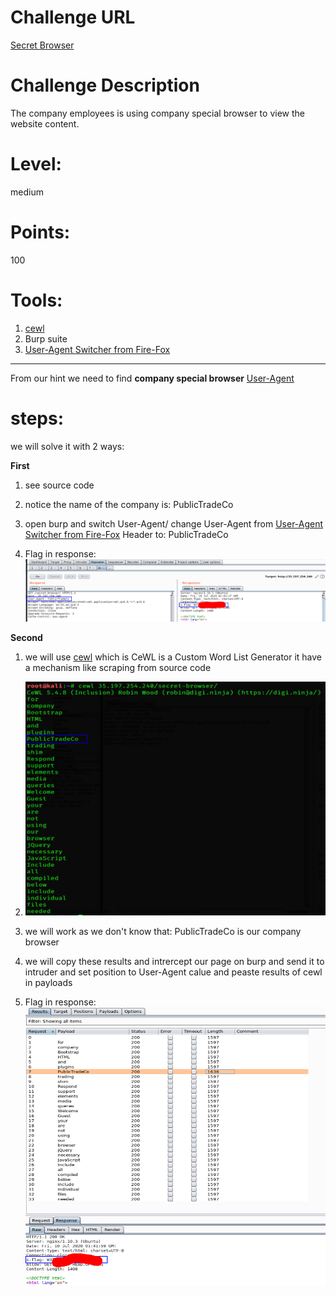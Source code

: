 
Challenge URL
===============
[Secret Browser](https://cybertalents.com/challenges/web/secret-browser)

Challenge Description
===============
The company employees is using company special browser to view the website content.

Level:
===============
medium

Points:
===============
100

Tools:
===============
1. [cewl](https://github.com/digininja/CeWL)
2. Burp suite
3. [User-Agent Switcher from Fire-Fox](https://addons.mozilla.org/en-GB/firefox/addon/user-agent-switcher-revived/?src=search)

___

From our hint we need to find **company special browser** [User-Agent](https://developer.mozilla.org/en-US/docs/Web/HTTP/Headers/User-Agent) 
# steps:

we will solve it with 2 ways: 

**First**

1. see source code 

2. notice the name of the company is: PublicTradeCo

3. open burp and switch User-Agent/ change User-Agent from [User-Agent Switcher from Fire-Fox](https://addons.mozilla.org/en-GB/firefox/addon/user-agent-switcher-revived/?src=search)  Header to: PublicTradeCo

4. Flag in response: ![](images/Secret_browser/flag.png)

**Second**

1. we will use [cewl](https://github.com/digininja/CeWL) which is CeWL is a Custom Word List Generator it have a mechanism like scraping from source code

2. ![](images/Secret_browser/cewl.png)

3. we will work as we don't know that: PublicTradeCo is our company browser

4. we will copy these results and intrercept our page on burp and send it to intruder and set position to User-Agent calue  and peaste results of cewl in payloads  

4. Flag in response: ![](images/Secret_browser/intruder.png)
